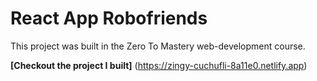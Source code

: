 # React App Robofriends

This project was built in the Zero To Mastery web-development course.

**[Checkout the project I built]** (https://zingy-cuchufli-8a11e0.netlify.app)
